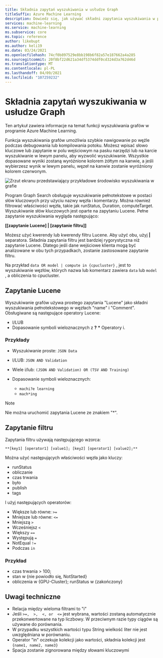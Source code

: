 ```yaml
---
title: Składnia zapytań wyszukiwania w usłudze Graph
titleSuffix: Azure Machine Learning
description: Dowiedz się, jak używać składni zapytania wyszukiwania w projektancie Azure Machine Learning, aby wyszukiwać węzły na wykresie potoku.
services: machine-learning
ms.service: machine-learning
ms.subservice: core
ms.topic: reference
author: likebupt
ms.author: keli19
ms.date: 03/24/2021
ms.openlocfilehash: 74cf0b897529e8bb198b6f82a57e187662a4a285
ms.sourcegitcommit: 20f8bf22d621a34df5374ddf0cd324d3a762d46d
ms.translationtype: MT
ms.contentlocale: pl-PL
ms.lasthandoff: 04/09/2021
ms.locfileid: "107259232"
---
```

# <a name="graph-search-query-syntax"></a>Składnia zapytań wyszukiwania w usłudze Graph

Ten artykuł zawiera informacje na temat funkcji wyszukiwania grafów w programie Azure Machine Learning. 

Funkcja wyszukiwania grafów umożliwia szybkie nawigowanie po węźle podczas debugowania lub kompilowania potoku. Możesz wpisać słowo kluczowe lub zapytanie w polu wejściowym na pasku narzędzi lub na karcie wyszukiwanie w lewym panelu, aby wyzwolić wyszukiwanie. Wszystkie dopasowane wyniki zostaną wyróżnione kolorem żółtym na kanwie, a jeśli wybierzesz wynik w lewym panelu, węzeł na kanwie zostanie wyróżniony kolorem czerwonym.

![Zrzut ekranu przedstawiający przykładowe środowisko wyszukiwania w grafie](media/search/graph-search-0322.png)

Program Graph Search obsługuje wyszukiwanie pełnotekstowe w postaci słów kluczowych przy użyciu nazwy węzła i komentarzy. Można również filtrować właściwości węzła, takie jak runStatus, Duration, computeTarget. Wyszukiwanie słów kluczowych jest oparte na zapytaniu Lucene. Pełne zapytanie wyszukiwania wygląda następująco:  

**[[zapytanie Lucene] | [zapytanie filtru]]** 

Możesz użyć kwerendy lub kwerendy filtru Lucene. Aby użyć obu, użyj **|** separatora. Składnia zapytania filtru jest bardziej rygorystyczna niż zapytanie Lucene. Dlatego jeśli dane wejściowe klienta mogą być analizowane w obu tych przypadkach, zostanie zastosowane zapytanie filtru.

Na przykład `data OR model | compute in {cpucluster}` , jest to wyszukiwanie węzłów, których nazwa lub komentarz zawiera `data` lub `model` , a obliczenia to cpucluster.
 

## <a name="lucene-query"></a>Zapytanie Lucene

Wyszukiwanie grafów używa prostego zapytania "Lucene" jako składni wyszukiwania pełnotekstowego w węzłach "name" i "Comment". Obsługiwane są następujące operatory Lucene:

 
- I/LUB
- Dopasowanie symboli wieloznacznych z **?** **\*** Operatory i.

### <a name="examples"></a>Przykłady

- Wyszukiwanie proste: `JSON Data`

- I/LUB: `JSON AND Validation`

- Wiele i/lub: `(JSON AND Validation) OR (TSV AND Training)`

 
- Dopasowanie symboli wieloznacznych: 
    - `machi?e learning`
    - `mach*ing`
 
>[!NOTE]
> Nie można uruchomić zapytania Lucene ze znakiem "*".

##  <a name="filter-query"></a>Zapytanie filtru

 
Zapytania filtru używają następującego wzorca:
 
`**[key1] [operator1] [value1]; [key2] [operator1] [value2];**`

 
Można użyć następujących właściwości węzła jako kluczy:

- runStatus
- obliczanie
- czas trwania
- było
- publish
- tags

I użyj następujących operatorów:

- Większe lub równe: `>=`
- Mniejsze lub równe: `<=`
- Mniejszą `>`
- Wcześniejsz `<`
- Większy `==`
- Występują `=`
- NotEqual `!=`
- Podczas `in`

 
 

### <a name="example"></a>Przykład

- czas trwania > 100;
- stan w {nie powiodło się, NotStarted}
- obliczenia w {GPU-Cluster}; runStatus w {zakończony}

## <a name="technical-notes"></a>Uwagi techniczne

- Relacja między wieloma filtrami to "i"
- Jeśli `>=,  >,  <, or  <=` jest wybrana, wartości zostaną automatycznie przekonwertowane na typ liczbowy. W przeciwnym razie typy ciągów są używane do porównania.
- W przypadku wszystkich wartości typu String wielkość liter nie jest uwzględniana w porównaniu.
- Operator "in" oczekuje kolekcji jako wartości, składnia kolekcji jest `{name1, name2, name3}`
- Spacja zostanie zignorowana między słowami kluczowymi